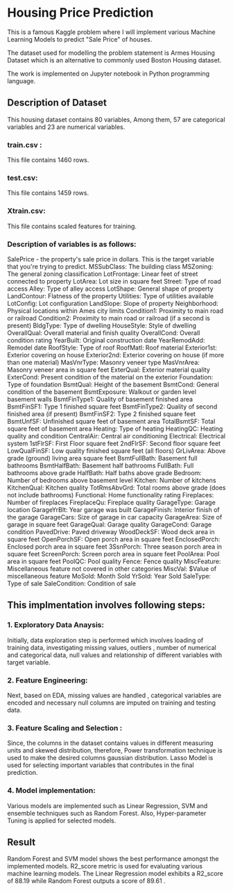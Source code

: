 # Housing Price Prediction

This is a famous Kaggle problem where I  will implement various Machine Learning Models to predict "Sale Price" of houses.

The dataset used for modelling the problem statement is Armes Housing Dataset which is an alternative to commonly used Boston Housing dataset.

The work is implemented on Jupyter notebook in Python programming language.

## Description of Dataset

This housing dataset contains 80 variables, Among them, 57 are categorical variables and 23 are numerical variables.

### train.csv :
This file contains 1460 rows.

### test.csv:
This file contains 1459 rows.

### Xtrain.csv:
This file contains scaled features for training.

### Description of variables is as follows: 

SalePrice - the property's sale price in dollars. This is the target variable that you're trying to predict. MSSubClass: The building class MSZoning: The general zoning classification LotFrontage: Linear feet of street connected to property LotArea: Lot size in square feet Street: Type of road access Alley: Type of alley access LotShape: General shape of property LandContour: Flatness of the property Utilities: Type of utilities available LotConfig: Lot configuration LandSlope: Slope of property Neighborhood: Physical locations within Ames city limits Condition1: Proximity to main road or railroad Condition2: Proximity to main road or railroad (if a second is present) BldgType: Type of dwelling HouseStyle: Style of dwelling OverallQual: Overall material and finish quality OverallCond: Overall condition rating YearBuilt: Original construction date YearRemodAdd: Remodel date RoofStyle: Type of roof RoofMatl: Roof material Exterior1st: Exterior covering on house Exterior2nd: Exterior covering on house (if more than one material) MasVnrType: Masonry veneer type MasVnrArea: Masonry veneer area in square feet ExterQual: Exterior material quality ExterCond: Present condition of the material on the exterior Foundation: Type of foundation BsmtQual: Height of the basement BsmtCond: General condition of the basement BsmtExposure: Walkout or garden level basement walls BsmtFinType1: Quality of basement finished area BsmtFinSF1: Type 1 finished square feet BsmtFinType2: Quality of second finished area (if present) BsmtFinSF2: Type 2 finished square feet BsmtUnfSF: Unfinished square feet of basement area TotalBsmtSF: Total square feet of basement area Heating: Type of heating HeatingQC: Heating quality and condition CentralAir: Central air conditioning Electrical: Electrical system 1stFlrSF: First Floor square feet 2ndFlrSF: Second floor square feet LowQualFinSF: Low quality finished square feet (all floors) GrLivArea: Above grade (ground) living area square feet BsmtFullBath: Basement full bathrooms BsmtHalfBath: Basement half bathrooms FullBath: Full bathrooms above grade HalfBath: Half baths above grade Bedroom: Number of bedrooms above basement level Kitchen: Number of kitchens KitchenQual: Kitchen quality TotRmsAbvGrd: Total rooms above grade (does not include bathrooms) Functional: Home functionality rating Fireplaces: Number of fireplaces FireplaceQu: Fireplace quality GarageType: Garage location GarageYrBlt: Year garage was built GarageFinish: Interior finish of the garage GarageCars: Size of garage in car capacity GarageArea: Size of garage in square feet GarageQual: Garage quality GarageCond: Garage condition PavedDrive: Paved driveway WoodDeckSF: Wood deck area in square feet OpenPorchSF: Open porch area in square feet EnclosedPorch: Enclosed porch area in square feet 3SsnPorch: Three season porch area in square feet ScreenPorch: Screen porch area in square feet PoolArea: Pool area in square feet PoolQC: Pool quality Fence: Fence quality MiscFeature: Miscellaneous feature not covered in other categories MiscVal: $Value of miscellaneous feature MoSold: Month Sold YrSold: Year Sold SaleType: Type of sale SaleCondition: Condition of sale

## This implmentation involves following steps:
    
### 1. Exploratory Data Anaysis: 
         
Initially, data exploration step is performed which involves loading of training data, investigating missing values, outliers , number of numerical and categorical data, null values and relationship of different variables with target variable.

### 2. Feature Engineering:

Next, based on EDA, missing values are handled , categorical variables are encoded and necessary null columns are imputed on training and testing data.
          
### 3. Feature Scaling and Selection :

Since, the columns in the dataset contains values in different measuring units and skewed distribution, therefore, Power transformation technique is used to make the desired columns gaussian distribution. Lasso Model is used for selecting important variables that contributes in the final prediction.

### 4. Model implementation:

Various models are implemented such as Linear Regression, SVM  and ensemble techniques such as Random Forest. Also, Hyper-parameter Tuning is applied for selected models.

## Result 

Random Forest and SVM  model shows the best performance amongst the implemented models. R2_score metric is used for evaluating various machine learning models.
The Linear Regression model exhibits a R2_score of 88.19 while Random Forest outputs a score of 89.61 .

   
